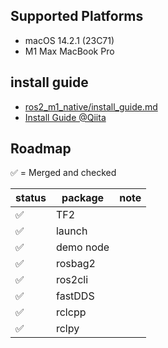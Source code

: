 ## Supported Platforms
- macOS 14.2.1 (23C71)
- M1 Max MacBook Pro

## install guide
- [ros2_m1_native/install_guide.md](./install_guide.md)
- [Install Guide @Qiita](https://qiita.com/TakanoTaiga/items/f67217ce60a81799a663)

## Roadmap

✅ = Merged and checked


| status | package | note |
| -- | -- | -- |
| ✅ | TF2 |  |
| ✅ | launch |  |
| ✅ | demo node |  |
| ✅ | rosbag2 |  |
| ✅ | ros2cli |  |
| ✅ | fastDDS |  |
| ✅ | rclcpp |  |
| ✅ | rclpy |  |
